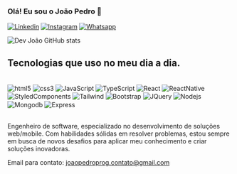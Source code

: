 ### Olá! Eu sou o João Pedro 👋

[![Linkedin](https://img.shields.io/badge/LinkedIn-0077B5?style=for-the-badge&logo=linkedin&logoColor=white)](https://www.linkedin.com/in/joao-peu-deevv/)
[![Instagram](https://img.shields.io/badge/Instagram-E4405F?style=for-the-badge&logo=instagram&logoColor=white)](https://www.instagram.com/ribeiiro.joaoo/)
[![Whatsapp](https://img.shields.io/badge/WhatsApp-25D366?style=for-the-badge&logo=whatsapp&logoColor=white)](https://api.whatsapp.com/send?phone=5511961717327)


![Dev João GitHub stats](https://github-readme-stats.vercel.app/api?username=DevJoaoPeu&show_icons=true&theme=dracula)


## Tecnologias que uso no meu dia a dia.


<div style="display: inline_block"><br/>
   <img alt="html5" align="center" src="https://img.shields.io/badge/HTML5-E34F26?style=for-the-badge&logo=html5&logoColor=white"/>
   <img alt="css3" align="center" src="https://img.shields.io/badge/CSS3-1572B6?style=for-the-badge&logo=css3&logoColor=white"/>
   <img alt="JavaScript" align="center" src= "https://img.shields.io/badge/JavaScript-F7DF1E?style=for-the-badge&logo=javascript&logoColor=black"/>
   <img alt="TypeScript" align="center" src= "https://img.shields.io/badge/TypeScript-007ACC?style=for-the-badge&logo=typescript&logoColor=white"/>
   <img alt="React" align="center" src="https://img.shields.io/badge/React-20232A?style=for-the-badge&logo=react&logoColor=61DAFB"/>
   <img alt="ReactNative" align="center" src="https://img.shields.io/badge/React_Native-20232A?style=for-the-badge&logo=react&logoColor=61DAFB"/>
   <img alt="StyledComponents" align="center" src="https://img.shields.io/badge/styled--components-DB7093?style=for-the-badge&logo=styled-components&logoColor=white"/>
   <img alt="Tailwind" align="center" src="https://img.shields.io/badge/Tailwind_CSS-38B2AC?style=for-the-badge&logo=tailwind-css&logoColor=white"/>
   <img alt="Bootstrap" align="center" src= "https://img.shields.io/badge/Bootstrap-563D7C?style=for-the-badge&logo=bootstrap&logoColor=white"/>
   <img alt="JQuery" align="center" src= "https://img.shields.io/badge/jQuery-0769AD?style=for-the-badge&logo=jquery&logoColor=white">
   <img alt="Nodejs" align="center" src= "https://img.shields.io/badge/Node.js-43853D?style=for-the-badge&logo=node.js&logoColor=white"/>    
   <img alt="Mongodb" align="center" src="https://img.shields.io/badge/MongoDB-4EA94B?style=for-the-badge&logo=mongodb&logoColor=white"/>   
   <img alt="Express" align="center" src="https://img.shields.io/badge/Express.js-404D59?style=for-the-badge"/>
</div>  <br/>

Engenheiro de software, especializado no desenvolvimento de soluções web/mobile. Com habilidades sólidas em resolver problemas, estou sempre em busca de novos desafios para aplicar meu conhecimento e criar soluções inovadoras. 
<br/>

Email para contato: joaopedroprog.contato@gmail.com
